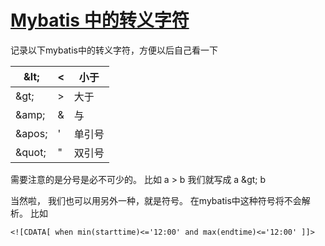 # [Mybatis 中的转义字符](https://www.cnblogs.com/dato/p/7028723.html)

 记录以下mybatis中的转义字符，方便以后自己看一下

| \&lt;   | <    | 小于   |
| ------- | ---- | ------ |
| \&gt;   | >    | 大于   |
| \&amp;  | &    | 与     |
| \&apos; | '    | 单引号 |
| \&quot; | "    | 双引号 |

需要注意的是分号是必不可少的。 比如 a > b 我们就写成  a \&gt; b

 

当然啦， 我们也可以用另外一种，就是<![CDATA[ ]]>符号。 在mybatis中这种符号将不会解析。 比如

```
<![CDATA[ when min(starttime)<='12:00' and max(endtime)<='12:00' ]]>    
```

 

